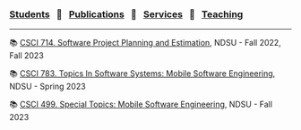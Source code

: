 
### [Students](stamlab.md) &nbsp;&nbsp;🌴&nbsp;&nbsp; [Publications](publications.md) &nbsp;&nbsp;🌴&nbsp;&nbsp; [Services](services.md) &nbsp;&nbsp;🌴&nbsp;&nbsp; [Teaching](teaching.md)
***

📚 <a href="https://catalog.ndsu.edu/course-catalog/descriptions/csci/" target="_blank">CSCI 714. Software Project Planning and Estimation</a>, NDSU - Fall 2022, Fall 2023

📚 <a href="teaching/syllabus/783spring23.pdf" target="_blank">CSCI 783. Topics In Software Systems: Mobile Software Engineering</a>, NDSU - Spring 2023

📚 <a href="https://catalog.ndsu.edu/course-catalog/descriptions/csci/" target="_blank">CSCI 499. Special Topics: Mobile Software Engineering</a>, NDSU - Fall 2023